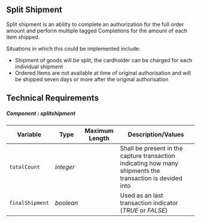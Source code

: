 ## Split Shipment

Split shipment is an ability to complete an authorization for the full order amount and perform multiple tagged Completions for the amount of each item shipped.

Situations in which this could be implemented include:

- Shipment of goods will be split, the cardholder can be charged for each individual shipment
- Ordered Items are not available at time of original authorisation and will be shipped seven days or more after the original authorisation

## Technical Requirements

##### Component : splitshipment

|Variable    |  Type| Maximum Length | Description/Values|
|---------|----------|----------------|---------|
| `totalCount` | *integer* |  | Shall be present in the capture transaction indicating how many shipments the transaction is devided into|
| `finalShipment` | *boolean* |  | Used as an last transaction indicator (*TRUE* or *FALSE*)|
